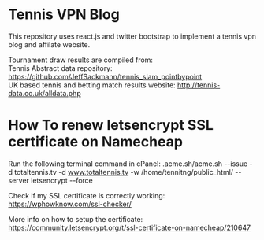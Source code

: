 # Tennis VPN Blog

This repository uses react.js and twitter bootstrap to implement a tennis vpn blog and affilate website.

Tournament draw results are compiled from: <br>
Tennis Abstract data repository: https://github.com/JeffSackmann/tennis_slam_pointbypoint <br>
UK based tennis and betting match results website: http://tennis-data.co.uk/alldata.php

# How To renew letsencrypt SSL certificate on Namecheap

Run the following terminal command in cPanel:
.acme.sh/acme.sh --issue -d totaltennis.tv -d www.totaltennis.tv -w /home/tennitng/public_html/ --server letsencrypt --force

Check if my SSL certificate is correctly working:
https://wphowknow.com/ssl-checker/

More info on how to setup the certificate:
https://community.letsencrypt.org/t/ssl-certificate-on-namecheap/210647
